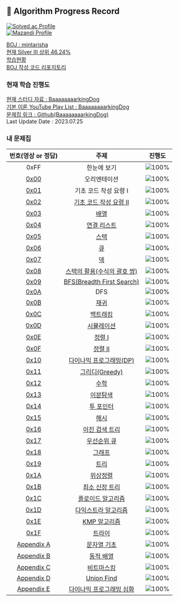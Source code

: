 ## 📍 Algorithm Progress Record    

[![Solved.ac Profile](http://mazassumnida.wtf/api/generate_badge?boj=mintarisha)](https://solved.ac/mintarisha)    
[![Mazandi Profile](http://mazandi.herokuapp.com/api?handle=mintarisha&theme=dark)](https://solved.ac/mintarisha)    

[BOJ : mintarisha](https://github.com/rylahs/BOJ/blob/main/README.md)    
[현재 Silver III 상위 46.24%](https://solved.ac/profile/mintarisha)    
[학습현황](https://github.com/rylahs/Lecture/blob/main/BaaaaaaaaaaaaaaaaaaaaarkingDog/ReadMe.md)    
[BOJ 작성 코드 리포지토리](https://github.com/rylahs/Algorithm-2024-)

### 현재 학습 진행도     

[현재 스터디 자료 : BaaaaaaaarkingDog](https://blog.encrypted.gg/919?category=773649)    
[기본 이론 YouTube Play List : BaaaaaaaarkingDog](https://www.youtube.com/watch?v=LcOIobH7ues&list=PLtqbFd2VIQv4O6D6l9HcD732hdrnYb6CY)    
[문제집 링크 : Github(BaaaaaaaarkingDog)](https://github.com/encrypted-def/basic-algo-lecture/blob/master/workbook.md)    
Last Update Date : 2023.07.25

### 내 문제집
| 번호(영상 or 정답) | 주제 | 진행도 |
| :--: | :--: | :--: |
| 0xFF | 한눈에 보기 | ![100%](https://progress-bar.dev/79/?scale=460&title=progress&width=500&color=babaca&suffix=/460) | 
| [0x00](https://youtu.be/LcOIobH7ues?list=PLtqbFd2VIQv4O6D6l9HcD732hdrnYb6CY) | 오리엔테이션 | ![100%](https://progress-bar.dev/1/?scale=1&title=progress&width=500&color=babaca&suffix=/1) | 
| [0x01](https://youtu.be/9MMKsrvRiw4?list=PLtqbFd2VIQv4O6D6l9HcD732hdrnYb6CY) | 기초 코드 작성 요령 I | ![100%](https://progress-bar.dev/1/?scale=1&title=progress&width=500&color=babaca&suffix=/1) | 
| [0x02](https://github.com/encrypted-def/basic-algo-lecture/blob/master/workbook/0x02.md) | [기초 코드 작성 요령 II](https://github.com/rylahs/Lecture/blob/main/BaaaaaaaaaaaaaaaaaaaaarkingDog/workbook/0x02.md) | ![100%](https://progress-bar.dev/19/?scale=27&title=progress&width=500&color=babaca&suffix=/27) | 
| [0x03](https://github.com/encrypted-def/basic-algo-lecture/blob/master/workbook/0x03.md) | [배열](https://github.com/rylahs/Lecture/blob/main/BaaaaaaaaaaaaaaaaaaaaarkingDog/workbook/0x03.md) | ![100%](https://progress-bar.dev/4/?scale=8&title=progress&width=500&color=babaca&suffix=/8) | 
| [0x04](https://github.com/encrypted-def/basic-algo-lecture/blob/master/workbook/0x04.md) | [연결 리스트](https://github.com/rylahs/Lecture/blob/main/BaaaaaaaaaaaaaaaaaaaaarkingDog/workbook/0x04.md) | ![100%](https://progress-bar.dev/1/?scale=3&title=progress&width=500&color=babaca&suffix=/3) | 
| [0x05](https://github.com/encrypted-def/basic-algo-lecture/blob/master/workbook/0x05.md) | [스택](https://github.com/rylahs/Lecture/blob/main/BaaaaaaaaaaaaaaaaaaaaarkingDog/workbook/0x05.md) | ![100%](https://progress-bar.dev/3/?scale=8&title=progress&width=500&color=babaca&suffix=/8) | 
| [0x06](https://github.com/encrypted-def/basic-algo-lecture/blob/master/workbook/0x06.md) | [큐](https://github.com/rylahs/Lecture/blob/main/BaaaaaaaaaaaaaaaaaaaaarkingDog/workbook/0x06.md) | ![100%](https://progress-bar.dev/3/?scale=3&title=progress&width=500&color=babaca&suffix=/3) | 
| [0x07](https://github.com/encrypted-def/basic-algo-lecture/blob/master/workbook/0x07.md) | [덱](https://github.com/rylahs/Lecture/blob/main/BaaaaaaaaaaaaaaaaaaaaarkingDog/workbook/0x07.md) | ![100%](https://progress-bar.dev/1/?scale=4&title=progress&width=500&color=babaca&suffix=/4) | 
| [0x08](https://github.com/encrypted-def/basic-algo-lecture/blob/master/workbook/0x08.md) | [스택의 활용(수식의 괄호 쌍)](https://github.com/rylahs/Lecture/blob/main/BaaaaaaaaaaaaaaaaaaaaarkingDog/workbook/0x08.md) | ![100%](https://progress-bar.dev/2/?scale=5&title=progress&width=500&color=babaca&suffix=/5) | 
| [0x09](https://github.com/encrypted-def/basic-algo-lecture/blob/master/workbook/0x09.md) | [BFS(Breadth First Search)](https://github.com/rylahs/Lecture/blob/main/BaaaaaaaaaaaaaaaaaaaaarkingDog/workbook/0x09.md) | ![100%](https://progress-bar.dev/6/?scale=30&title=progress&width=500&color=babaca&suffix=/30) | 
| [0x0A](https://youtu.be/93jy2yUYfVE?list=PLtqbFd2VIQv4O6D6l9HcD732hdrnYb6CY) | DFS | ![100%](https://progress-bar.dev/0/?scale=1&title=progress&width=500&color=babaca&suffix=/1) | 
| [0x0B](https://github.com/encrypted-def/basic-algo-lecture/blob/master/workbook/0x0B.md) | [재귀](https://github.com/rylahs/Lecture/blob/main/BaaaaaaaaaaaaaaaaaaaaarkingDog/workbook/0x0B.md) | ![100%](https://progress-bar.dev/0/?scale=10&title=progress&width=500&color=babaca&suffix=/10) | 
| [0x0C](https://github.com/encrypted-def/basic-algo-lecture/blob/master/workbook/0x0C.md) | [백트래킹](https://github.com/rylahs/Lecture/blob/main/BaaaaaaaaaaaaaaaaaaaaarkingDog/workbook/0x0C.md) | ![100%](https://progress-bar.dev/0/?scale=20&title=progress&width=500&color=babaca&suffix=/20) | 
| [0x0D](https://github.com/encrypted-def/basic-algo-lecture/blob/master/workbook/0x0D.md) | [시뮬레이션](https://github.com/rylahs/Lecture/blob/main/BaaaaaaaaaaaaaaaaaaaaarkingDog/workbook/0x0D.md) | ![100%](https://progress-bar.dev/0/?scale=61&title=progress&width=500&color=babaca&suffix=/61) | 
| [0x0E](https://github.com/encrypted-def/basic-algo-lecture/blob/master/workbook/0x0E.md) | [정렬 I](https://github.com/rylahs/Lecture/blob/main/BaaaaaaaaaaaaaaaaaaaaarkingDog/workbook/0x0E.md) | ![100%](https://progress-bar.dev/8/?scale=8&title=progress&width=500&color=babaca&suffix=/8) | 
| [0x0F](https://github.com/encrypted-def/basic-algo-lecture/blob/master/workbook/0x0F.md) | [정렬 II](https://github.com/rylahs/Lecture/blob/main/BaaaaaaaaaaaaaaaaaaaaarkingDog/workbook/0x0F.md) | ![100%](https://progress-bar.dev/5/?scale=9&title=progress&width=500&color=babaca&suffix=/9) | 
| [0x10](https://github.com/encrypted-def/basic-algo-lecture/blob/master/workbook/0x10.md) | [다이나믹 프로그래밍(DP)](https://github.com/rylahs/Lecture/blob/main/BaaaaaaaaaaaaaaaaaaaaarkingDog/workbook/0x10.md) | ![100%](https://progress-bar.dev/6/?scale=44&title=progress&width=500&color=babaca&suffix=/44) | 
| [0x11](https://github.com/encrypted-def/basic-algo-lecture/blob/master/workbook/0x11.md) | [그리디(Greedy)](https://github.com/rylahs/Lecture/blob/main/BaaaaaaaaaaaaaaaaaaaaarkingDog/workbook/0x11.md) | ![100%](https://progress-bar.dev/1/?scale=17&title=progress&width=500&color=babaca&suffix=/17) | 
| [0x12](https://github.com/encrypted-def/basic-algo-lecture/blob/master/workbook/0x12.md) | [수학](https://github.com/rylahs/Lecture/blob/main/BaaaaaaaaaaaaaaaaaaaaarkingDog/workbook/0x12.md) | ![100%](https://progress-bar.dev/11/?scale=39&title=progress&width=500&color=babaca&suffix=/39) | 
| [0x13](https://github.com/encrypted-def/basic-algo-lecture/blob/master/workbook/0x13.md) | [이분탐색](https://github.com/rylahs/Lecture/blob/main/BaaaaaaaaaaaaaaaaaaaaarkingDog/workbook/0x13.md) |![100%](https://progress-bar.dev/3/?scale=21&title=progress&width=500&color=babaca&suffix=/21) | 
| [0x14](https://github.com/encrypted-def/basic-algo-lecture/blob/master/workbook/0x14.md) | [투 포인터](https://github.com/rylahs/Lecture/blob/main/BaaaaaaaaaaaaaaaaaaaaarkingDog/workbook/0x14.md) | ![100%](https://progress-bar.dev/0/?scale=11&title=progress&width=500&color=babaca&suffix=/11) | 
| [0x15](https://github.com/encrypted-def/basic-algo-lecture/blob/master/workbook/0x15.md) | [해시](https://github.com/rylahs/Lecture/blob/main/BaaaaaaaaaaaaaaaaaaaaarkingDog/workbook/0x15.md) | ![100%](https://progress-bar.dev/2/?scale=10&title=progress&width=500&color=babaca&suffix=/10) |
| [0x16](https://github.com/encrypted-def/basic-algo-lecture/blob/master/workbook/0x16.md) | [이진 검색 트리](https://github.com/rylahs/Lecture/blob/main/BaaaaaaaaaaaaaaaaaaaaarkingDog/workbook/0x16.md) | ![100%](https://progress-bar.dev/0/?scale=7&title=progress&width=500&color=babaca&suffix=/7) |
| [0x17](https://github.com/encrypted-def/basic-algo-lecture/blob/master/workbook/0x17.md) | [우선순위 큐](https://github.com/rylahs/Lecture/blob/main/BaaaaaaaaaaaaaaaaaaaaarkingDog/workbook/0x17.md) | ![100%](https://progress-bar.dev/1/?scale=8&title=progress&width=500&color=babaca&suffix=/8) |
| [0x18](https://github.com/encrypted-def/basic-algo-lecture/blob/master/workbook/0x18.md) | [그래프](https://github.com/rylahs/Lecture/blob/main/BaaaaaaaaaaaaaaaaaaaaarkingDog/workbook/0x18.md) | ![100%](https://progress-bar.dev/0/?scale=13&title=progress&width=500&color=babaca&suffix=/13) | 
| [0x19](https://github.com/encrypted-def/basic-algo-lecture/blob/master/workbook/0x19.md) | [트리](https://github.com/rylahs/Lecture/blob/main/BaaaaaaaaaaaaaaaaaaaaarkingDog/workbook/0x19.md) | ![100%](https://progress-bar.dev/0/?scale=13&title=progress&width=500&color=babaca&suffix=/13) | 
| [0x1A](https://github.com/encrypted-def/basic-algo-lecture/blob/master/workbook/0x1A.md) | [위상정렬](https://github.com/rylahs/Lecture/blob/main/BaaaaaaaaaaaaaaaaaaaaarkingDog/workbook/0x1A.md) | ![100%](https://progress-bar.dev/0/?scale=7&title=progress&width=500&color=babaca&suffix=/7) | 
| [0x1B](https://github.com/encrypted-def/basic-algo-lecture/blob/master/workbook/0x1B.md) | [최소 신장 트리](https://github.com/rylahs/Lecture/blob/main/BaaaaaaaaaaaaaaaaaaaaarkingDog/workbook/0x1B.md) | ![100%](https://progress-bar.dev/0/?scale=9&title=progress&width=500&color=babaca&suffix=/9) | 
| [0x1C](https://github.com/encrypted-def/basic-algo-lecture/blob/master/workbook/0x1C.md) | [플로이드 알고리즘](https://github.com/rylahs/Lecture/blob/main/BaaaaaaaaaaaaaaaaaaaaarkingDog/workbook/0x1C.md) | ![100%](https://progress-bar.dev/0/?scale=15&title=progress&width=500&color=babaca&suffix=/15) | 
| [0x1D](https://github.com/encrypted-def/basic-algo-lecture/blob/master/workbook/0x1D.md) | [다익스트라 알고리즘](https://github.com/rylahs/Lecture/blob/main/BaaaaaaaaaaaaaaaaaaaaarkingDog/workbook/0x1D.md) | ![100%](https://progress-bar.dev/0/?scale=14&title=progress&width=500&color=babaca&suffix=/14) | 
| [0x1E](https://github.com/encrypted-def/basic-algo-lecture/blob/master/workbook/0x1E.md) | [KMP 알고리즘](https://github.com/rylahs/Lecture/blob/main/BaaaaaaaaaaaaaaaaaaaaarkingDog/workbook/0x1E.md) | ![100%](https://progress-bar.dev/0/?scale=8&title=progress&width=500&color=babaca&suffix=/8) | 
| [0x1F](https://github.com/encrypted-def/basic-algo-lecture/blob/master/workbook/0x1F.md) | [트라이](https://github.com/rylahs/Lecture/blob/main/BaaaaaaaaaaaaaaaaaaaaarkingDog/workbook/0x1F.md) | ![100%](https://progress-bar.dev/0/?scale=10&title=progress&width=500&color=babaca&suffix=/10) | 
| [Appendix A](https://github.com/encrypted-def/basic-algo-lecture/blob/master/workbook/Appendix%20A.md) | [문자열 기초](https://github.com/rylahs/Lecture/blob/main/BaaaaaaaaaaaaaaaaaaaaarkingDog/workbook/Appendix%20A.md) | ![100%](https://progress-bar.dev/1/?scale=16&title=progress&width=500&color=babaca&suffix=/16) | 
| [Appendix B](#) | [동적 배열](#) | ![100%](https://progress-bar.dev/0/?scale=1&title=progress&width=500&color=babaca&suffix=/1) | 
| [Appendix C](#) | [비트마스킹](#) | ![100%](https://progress-bar.dev/0/?scale=1&title=progress&width=500&color=babaca&suffix=/1) | 
| [Appendix D](#) | [Union Find](#) | ![100%](https://progress-bar.dev/0/?scale=1&title=progress&width=500&color=babaca&suffix=/1) | 
| [Appendix E](#) | [다이나믹 프로그래밍 심화](#) | ![100%](https://progress-bar.dev/0/?scale=1&title=progress&width=500&color=babaca&suffix=/1) | 


